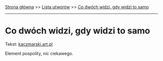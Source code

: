 [Strona główna](../index.md) >> [Lista utworów](../list.md) >> [Co dwóch widzi, gdy widzi to samo](99.md)

---

# Co dwóch widzi, gdy widzi to samo

Tekst: [kaczmarski.art.pl](https://www.kaczmarski.art.pl/tworczosc/wiersze/co-dwoch-widzi-gdy-widzi-to-samo/)

Element pospolity, nic ciekawego.